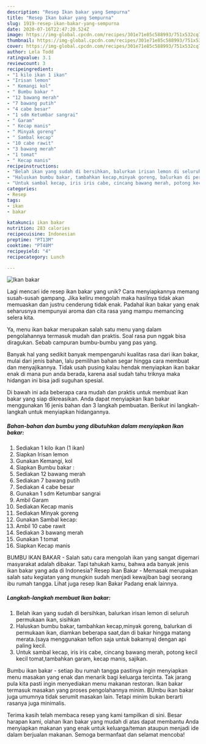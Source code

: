 ```yaml
---
description: "Resep Ikan bakar yang Sempurna"
title: "Resep Ikan bakar yang Sempurna"
slug: 1919-resep-ikan-bakar-yang-sempurna
date: 2020-07-16T22:47:20.524Z
image: https://img-global.cpcdn.com/recipes/301e71e85c588993/751x532cq70/ikan-bakar-foto-resep-utama.jpg
thumbnail: https://img-global.cpcdn.com/recipes/301e71e85c588993/751x532cq70/ikan-bakar-foto-resep-utama.jpg
cover: https://img-global.cpcdn.com/recipes/301e71e85c588993/751x532cq70/ikan-bakar-foto-resep-utama.jpg
author: Lela Todd
ratingvalue: 3.1
reviewcount: 3
recipeingredient:
- "1 kilo ikan 1 ikan"
- "Irisan lemon"
- " Kemangi kol"
- " Bumbu bakar "
- "12 bawang merah"
- "7 bawang putih"
- "4 cabe besar"
- "1 sdm Ketumbar sangrai"
- " Garam"
- " Kecap manis"
- " Minyak goreng"
- " Sambal kecap"
- "10 cabe rawit"
- "3 bawang merah"
- "1 tomat"
- " Kecap manis"
recipeinstructions:
- "Belah ikan yang sudah di bersihkan, balurkan irisan lemon di seluruh permukaan ikan, sisihkan"
- "Haluskan bumbu bakar, tambahkan kecap,minyak goreng, balurkan di permukaan ikan, diamkan beberapa saat,dan di bakar hingga matang merata.(saya menggunakan teflon saja untuk bakarnya) dengan api paling kecil."
- "Untuk sambal kecap, iris iris cabe, cincang bawang merah, potong kecil kecil tomat,tambahkan garam, kecap manis, sajikan."
categories:
- Resep
tags:
- ikan
- bakar

katakunci: ikan bakar 
nutrition: 283 calories
recipecuisine: Indonesian
preptime: "PT13M"
cooktime: "PT48M"
recipeyield: "4"
recipecategory: Lunch

---
```



![Ikan bakar](https://img-global.cpcdn.com/recipes/301e71e85c588993/751x532cq70/ikan-bakar-foto-resep-utama.jpg)

Lagi mencari ide resep ikan bakar yang unik? Cara menyiapkannya memang susah-susah gampang. Jika keliru mengolah maka hasilnya tidak akan memuaskan dan justru cenderung tidak enak. Padahal ikan bakar yang enak seharusnya mempunyai aroma dan cita rasa yang mampu memancing selera kita.

Ya, menu ikan bakar merupakan salah satu menu yang dalam pengolahannya termasuk mudah dan praktis. Soal rasa pun nggak bisa diragukan. Sebab campuran bumbu-bumbu yang pas yang.

Banyak hal yang sedikit banyak mempengaruhi kualitas rasa dari ikan bakar, mulai dari jenis bahan, lalu pemilihan bahan segar hingga cara membuat dan menyajikannya. Tidak usah pusing kalau hendak menyiapkan ikan bakar enak di mana pun anda berada, karena asal sudah tahu triknya maka hidangan ini bisa jadi suguhan spesial.


Di bawah ini ada beberapa cara mudah dan praktis untuk membuat ikan bakar yang siap dikreasikan. Anda dapat menyiapkan Ikan bakar menggunakan 16 jenis bahan dan 3 langkah pembuatan. Berikut ini langkah-langkah untuk menyiapkan hidangannya.

<!--inarticleads1-->

##### Bahan-bahan dan bumbu yang dibutuhkan dalam menyiapkan Ikan bakar:

1. Sediakan 1 kilo ikan (1 ikan)
1. Siapkan Irisan lemon
1. Gunakan  Kemangi, kol
1. Siapkan  Bumbu bakar :
1. Sediakan 12 bawang merah
1. Sediakan 7 bawang putih
1. Sediakan 4 cabe besar
1. Gunakan 1 sdm Ketumbar sangrai
1. Ambil  Garam
1. Sediakan  Kecap manis
1. Sediakan  Minyak goreng
1. Gunakan  Sambal kecap:
1. Ambil 10 cabe rawit
1. Sediakan 3 bawang merah
1. Gunakan 1 tomat
1. Siapkan  Kecap manis


BUMBU IKAN BAKAR - Salah satu cara mengolah ikan yang sangat digemari masyarakat adalah dibakar. Tapi tahukah kamu, bahwa ada banyak jenis ikan bakar yang ada di Indonesia? Resep Ikan Bakar - Memasak merupakan salah satu kegiatan yang mungkin sudah menjadi kewajiban bagi seorang ibu rumah tangga. Lihat juga resep Ikan Bakar Padang enak lainnya. 

<!--inarticleads2-->

##### Langkah-langkah membuat Ikan bakar:

1. Belah ikan yang sudah di bersihkan, balurkan irisan lemon di seluruh permukaan ikan, sisihkan
1. Haluskan bumbu bakar, tambahkan kecap,minyak goreng, balurkan di permukaan ikan, diamkan beberapa saat,dan di bakar hingga matang merata.(saya menggunakan teflon saja untuk bakarnya) dengan api paling kecil.
1. Untuk sambal kecap, iris iris cabe, cincang bawang merah, potong kecil kecil tomat,tambahkan garam, kecap manis, sajikan.


Bumbu ikan bakar - setiap ibu rumah tangga pastinya ingin menyiapkan menu masakan yang enak dan menarik bagi keluarga tercinta. Tak jarang pula kita pasti ingin menyediakan menu makanan restoran. Ikan bakar termasuk masakan yang proses pengolahannya minim. BUmbu ikan bakar juga umumnya tidak serumit masakan lain. Tetapi minim bukan berarti rasanya juga minimalis. 

Terima kasih telah membaca resep yang kami tampilkan di sini. Besar harapan kami, olahan Ikan bakar yang mudah di atas dapat membantu Anda menyiapkan makanan yang enak untuk keluarga/teman ataupun menjadi ide dalam berjualan makanan. Semoga bermanfaat dan selamat mencoba!
